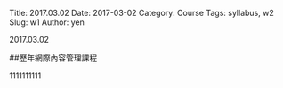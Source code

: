 Title: 2017.03.02
Date: 2017-03-02
Category: Course
Tags: syllabus, w2
Slug: w1
Author: yen

2017.03.02

<!-- PELICAN_END_SUMMARY -->

##歷年網際內容管理課程

1111111111


